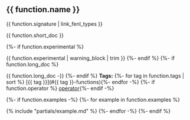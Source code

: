 ## {{ function.name }}

{{ function.signature  | link_fenl_types }}

{{ function.short_doc }}

{%- if function.experimental %}

{{ function.experimental | warning_block | trim }}
{%- endif %}
{%- if function.long_doc %}

{{ function.long_doc -}}
{%- endif %}
**Tags:**
{%- for tag in function.tags | sort %} [{{ tag }}](#{{ tag }}-functions){%- endfor -%}
{%- if function.operator %} [operator](#operators){%- endif -%}

{%- if function.examples -%}
{%- for example in function.examples %}

{% include "partials/example.md" %}
{%- endfor -%}
{%- endif %}
